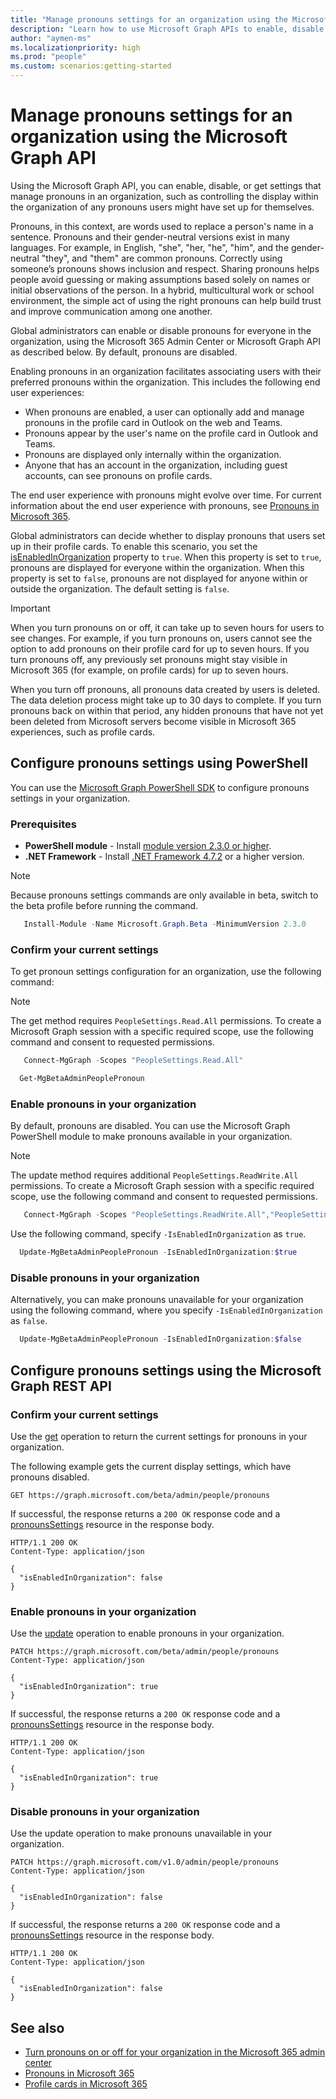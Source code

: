 ```yaml
---
title: "Manage pronouns settings for an organization using the Microsoft Graph API"
description: "Learn how to use Microsoft Graph APIs to enable, disable, or get settings that manage pronouns in an organization."
author: "aymen-ms"
ms.localizationpriority: high
ms.prod: "people"
ms.custom: scenarios:getting-started
---
```


# Manage pronouns settings for an organization using the Microsoft Graph API

Using the Microsoft Graph API, you can enable, disable, or get settings that manage pronouns in an organization, such as controlling the display within the organization of any pronouns users might have set up for themselves.

Pronouns, in this context, are words used to replace a person's name in a sentence. Pronouns and their gender-neutral versions exist in many languages. For example, in English, "she", "her, "he", "him", and the gender-neutral "they", and "them" are common pronouns. Correctly using someone’s pronouns shows inclusion and respect. Sharing pronouns helps people avoid guessing or making assumptions based solely on names or initial observations of the person. In a hybrid, multicultural work or school environment, the simple act of using the right pronouns can help build trust and improve communication among one another.

Global administrators can enable or disable pronouns for everyone in the organization, using the Microsoft 365 Admin Center or Microsoft Graph API as described below. By default, pronouns are disabled.

Enabling pronouns in an organization facilitates associating users with their preferred pronouns within the organization. This includes the following end user experiences:

- When pronouns are enabled, a user can optionally add and manage pronouns in the profile card in Outlook on the web and Teams.
- Pronouns appear by the user's name on the profile card in Outlook and Teams.
- Pronouns are displayed only internally within the organization.
- Anyone that has an account in the organization, including guest accounts, can see pronouns on profile cards.

The end user experience with pronouns might evolve over time. For current information about the end user experience with pronouns, see [Pronouns in Microsoft 365](https://support.microsoft.com/en-us/topic/232c3bfb-a947-4310-86db-b22d63663d85).

Global administrators can decide whether to display pronouns that users set up in their profile cards. To enable this scenario, you set the [isEnabledInOrganization](/graph/api/resources/pronounssettings?view=graph-rest-1.0&preserve-view=true#properties) property to `true`. When this property is set to `true`, pronouns are displayed for everyone within the organization. When this property is set to `false`, pronouns are not displayed for anyone within or outside the organization. The default setting is `false`.

> [!IMPORTANT]
> When you turn pronouns on or off, it can take up to seven hours for users to see changes. For example, if you turn pronouns on, users cannot see the option to add pronouns on their profile card for up to seven hours. If you turn pronouns off, any previously set pronouns might stay visible in Microsoft 365 (for example, on profile cards) for up to seven hours.
>
> When you turn off pronouns, all pronouns data created by users is deleted. The data deletion process might take up to 30 days to complete. If you turn pronouns back on within that period, any hidden pronouns that have not yet been deleted from Microsoft servers become visible in Microsoft 365 experiences, such as profile cards.

## Configure pronouns settings using PowerShell

You can use the [Microsoft Graph PowerShell SDK](/powershell/microsoftgraph/installation) to configure pronouns settings in your organization.

### Prerequisites

- **PowerShell module** - Install [module version 2.3.0 or higher](https://www.powershellgallery.com/packages/Microsoft.Graph).
- **.NET Framework** - Install [.NET Framework 4.7.2](https://dotnet.microsoft.com/download/dotnet-framework) or a higher version.

> [!NOTE]
> Because pronouns settings commands are only available in beta, switch to the beta profile before running the command.
>
> ```powershell
>    Install-Module -Name Microsoft.Graph.Beta -MinimumVersion 2.3.0
> ```

### Confirm your current settings

To get pronoun settings configuration for an organization, use the following command:

> [!NOTE]
> The get method requires `PeopleSettings.Read.All` permissions. To create a Microsoft Graph session with a specific required scope, use the following command and consent to requested permissions.
>
> ```powershell
>    Connect-MgGraph -Scopes "PeopleSettings.Read.All"
>

```powershell
  Get-MgBetaAdminPeoplePronoun
```

### Enable pronouns in your organization

By default, pronouns are disabled. You can use the Microsoft Graph PowerShell module to make pronouns available in your organization.

> [!NOTE]
> The update method requires additional `PeopleSettings.ReadWrite.All` permissions. To create a Microsoft Graph session with a specific required scope, use the following command and consent to requested permissions.
>
> ```powershell
>    Connect-MgGraph -Scopes "PeopleSettings.ReadWrite.All","PeopleSettings.Read.All"
> ```

Use the following command, specify `-IsEnabledInOrganization` as `true`.

```powershell
  Update-MgBetaAdminPeoplePronoun -IsEnabledInOrganization:$true
```

### Disable pronouns in your organization

Alternatively, you can make pronouns unavailable for your organization using the following command, where you specify `-IsEnabledInOrganization` as `false`.

```powershell
  Update-MgBetaAdminPeoplePronoun -IsEnabledInOrganization:$false
```

## Configure pronouns settings using the Microsoft Graph REST API

### Confirm your current settings

Use the [get](/graph/api/peopleadminsettings-list-pronouns?view=graph-rest-1.0&preserve-view=true) operation to return the current settings for pronouns in your organization.

The following example gets the current display settings, which have pronouns disabled. 

``` http
GET https://graph.microsoft.com/beta/admin/people/pronouns
```

If successful, the response returns a `200 OK` response code and a [pronounsSettings](/graph/api/resources/pronounssettings?view=graph-rest-1.0&preserve-view=true) resource in the response body.

``` http
HTTP/1.1 200 OK
Content-Type: application/json

{
  "isEnabledInOrganization": false
}
```

### Enable pronouns in your organization

Use the [update](/graph/api/pronounssettings-update?view=graph-rest-1.0&preserve-view=true) operation to enable pronouns in your organization.

``` http
PATCH https://graph.microsoft.com/beta/admin/people/pronouns
Content-Type: application/json

{
  "isEnabledInOrganization": true
}
```

If successful, the response returns a `200 OK` response code and a [pronounsSettings](/graph/api/resources/pronounssettings?view=graph-rest-1.0&preserve-view=true) resource in the response body.

``` http
HTTP/1.1 200 OK
Content-Type: application/json

{
  "isEnabledInOrganization": true
}
```

### Disable pronouns in your organization

Use the update operation to make pronouns unavailable in your organization.

``` http
PATCH https://graph.microsoft.com/v1.0/admin/people/pronouns
Content-Type: application/json

{
  "isEnabledInOrganization": false
}
```

If successful, the response returns a `200 OK` response code and a [pronounsSettings](/graph/api/resources/pronounssettings?view=graph-rest-1.0&preserve-view=true) resource in the response body.

``` http
HTTP/1.1 200 OK
Content-Type: application/json

{
  "isEnabledInOrganization": false
}
```

## See also

- [Turn pronouns on or off for your organization in the Microsoft 365 admin center](/microsoft-365/admin/add-users/turn-pronouns-on-or-off)
- [Pronouns in Microsoft 365](https://support.microsoft.com/topic/232c3bfb-a947-4310-86db-b22d63663d85)
- [Profile cards in Microsoft 365](https://support.microsoft.com/en-us/office/profile-cards-in-microsoft-365-e80f931f-5fc4-4a59-ba6e-c1e35a85b501)
